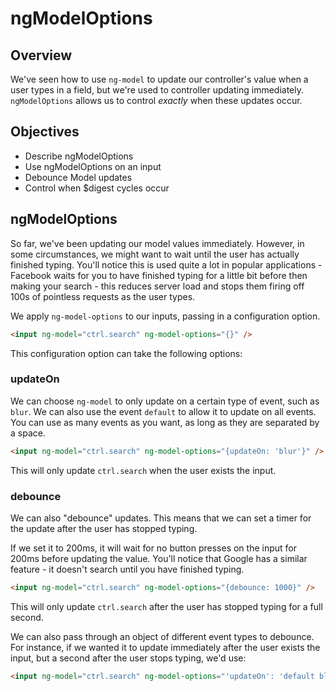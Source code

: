# ngModelOptions

## Overview

We've seen how to use `ng-model` to update our controller's value when a user types in a field, but we're used to controller updating immediately. `ngModelOptions` allows us to control *exactly* when these updates occur.

## Objectives

- Describe ngModelOptions
- Use ngModelOptions on an input
- Debounce Model updates
- Control when $digest cycles occur

## ngModelOptions

So far, we've been updating our model values immediately. However, in some circumstances, we might want to wait until the user has actually finished typing. You'll notice this is used quite a lot in popular applications - Facebook waits for you to have finished typing for a little bit before then making your search - this reduces server load and stops them firing off 100s of pointless requests as the user types.

We apply `ng-model-options` to our inputs, passing in a configuration option.

```html
<input ng-model="ctrl.search" ng-model-options="{}" />
```

This configuration option can take the following options:

### updateOn

We can choose `ng-model` to only update on a certain type of event, such as `blur`. We can also use the event `default` to allow it to update on all events. You can use as many events as you want, as long as they are separated by a space.

```html
<input ng-model="ctrl.search" ng-model-options="{updateOn: 'blur'}" />
```

This will only update `ctrl.search` when the user exists the input.

### debounce

We can also "debounce" updates. This means that we can set a timer for the update after the user has stopped typing.

If we set it to 200ms, it will wait for no button presses on the input for 200ms before updating the value. You'll notice that Google has a similar feature - it doesn't search until you have finished typing.

```html
<input ng-model="ctrl.search" ng-model-options="{debounce: 1000}" />
```

This will only update `ctrl.search` after the user has stopped typing for a full second.

We can also pass through an object of different event types to debounce. For instance, if we wanted it to update immediately after the user exists the input, but a second after the user stops typing, we'd use:

```html
<input ng-model="ctrl.search" ng-model-options="'updateOn': 'default blur', {debounce: {'default': 1000, 'blur': 0}" />
```